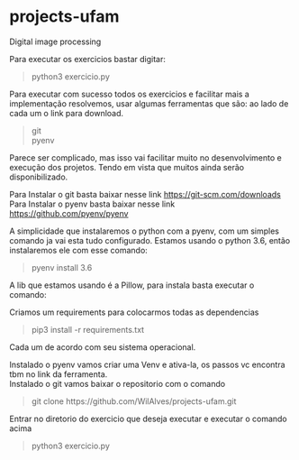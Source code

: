 # projects-ufam
Digital image processing

Para executar os exercicios bastar digitar:
<blockquote>python3 exercicio.py</blockquote>

Para executar com sucesso todos os exercicios e facilitar mais a implementação
resolvemos, usar algumas ferramentas que são:
ao lado de cada um o link para download.
<blockquote>
git
<br>
pyenv
</blockquote>
Parece ser complicado, mas isso vai facilitar muito no desenvolvimento e execução dos projetos.
Tendo em vista que muitos ainda serão disponibilizado.

Para Instalar o git basta baixar nesse link <https://git-scm.com/downloads>
<br>
Para Instalar o pyenv basta baixar nesse link  <https://github.com/pyenv/pyenv>

A simplicidade que instalaremos o python com a pyenv, com um simples comando ja vai esta tudo configurado.
Estamos usando o python 3.6, então instalaremos ele com esse comando:
<blockquote>pyenv install 3.6</blockquote>
A lib que estamos usando é a Pillow, para instala basta executar o comando:

Criamos um requirements para colocarmos todas as dependencias
<blockquote>pip3 install -r requirements.txt</blockquote>

Cada um de acordo com seu sistema operacional.

Instalado o pyenv vamos criar uma Venv e ativa-la, os passos vc encontra tbm no link da ferramenta.
<br>
Instalado o git vamos baixar o repositorio com o comando
<blockquote> git clone https://github.com/WilAlves/projects-ufam.git </blockquote>

Entrar no diretorio do exercicio que deseja executar e executar o comando acima
<blockquote>python3 exercicio.py</blockquote>

 


